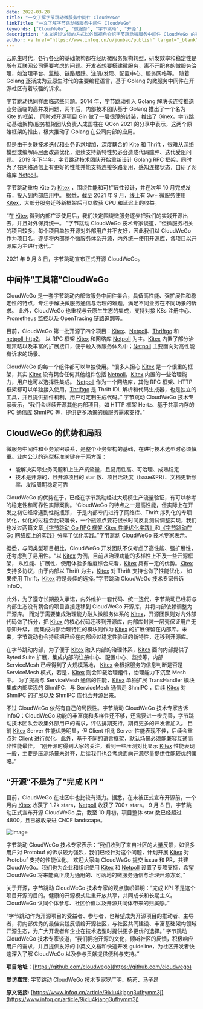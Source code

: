 ```yaml
---
date: 2022-03-28
title: "一文了解字节跳动微服务中间件 CloudWeGo"
linkTitle: "一文了解字节跳动微服务中间件 CloudWeGo"
keywords: ["CloudWeGo", "微服务", "字节跳动", "开源"]
description: "本文通过访谈的方式以外部视角介绍字节跳动微服务中间件 CloudWeGo 的开源背景、优势和局限以及开源目标等。"
author: <a href="https://www.infoq.cn/u/junbao/publish" target="_blank">Junbao Zhang</a>
---
```


云原生时代，各行各业的基础架构都在经历微服务架构转型，研发效率和稳定性是所有互联网公司需要考虑的问题。开发者想要搭建微服务，离不开配套的微服务治理，如治理平台、监控、链路跟踪、注册/发现、配置中心、服务网格等。
随着 Golang 逐渐成为云原生时代的主要编程语言，基于 Golang 的微服务中间件在开源社区有着较强的诉求。

字节跳动也同样面临这些问题。2014 年，字节跳动引入 Golang 解决长连接推送业务面临的高并发问题，两年后，内部技术团队基于 Golang 推出了一个名为 Kite 的框架，
同时对开源项目 Gin 做了一层很薄的封装，推出了 Ginex。字节跳动基础架构/服务框架团队负责人成国柱在 QCon 2021 的分享中表示，这两个原始框架的推出，极大推动了 Golang 在公司内部的应用。

但是由于关联技术迭代和业务诉求增加，深度耦合的 Kite 和 Thrift ，很难从网络模型或编解码层面改造优化，继续支持新特性势必会造成代码臃肿、迭代受阻问题。
2019 年下半年，字节跳动技术团队开始重新设计 Golang RPC 框架，同时为了在网络通信上有更好的性能并能支持连接多路复用、感知连接状态，自研了网络库 [Netpoll][Netpoll]。

字节跳动重构 Kite 为 [Kitex][Kitex] ，围绕性能和可扩展性设计，并在次年 10 月完成发布，投入到内部应用中。
据悉，截至 2021 年 9 月，线上有 3w+ 微服务使用 [Kitex][Kitex]，大部分服务迁移新框架后可以收获 CPU 和延迟上的收益。

“在 [Kitex][Kitex] 得到内部广泛使用后，我们决定围绕微服务逐步把我们的实践开源出去，并且对外保持统一。
”字节跳动 CloudWeGo 技术专家谈道，“但微服务相关的项目较多，每个项目单独开源对外部用户并不友好，因此我们以 CloudWeGo 作为项目名，逐步将内部整个微服务体系开源，内外统一使用开源库，各项目以开源库为主进行迭代。”

2021 年 9 月 8 日，字节跳动宣布正式开源 CloudWeGo。

## **中间件“工具箱”CloudWeGo**

CloudWeGo 是一套字节跳动内部微服务中间件集合，具备高性能、强扩展性和稳定性的特点，专注于解决微服务通信与治理的难题，满足不同业务在不同场景的诉求。
此外，CloudWeGo 也重视与云原生生态的集成，支持对接 K8s 注册中心、Prometheus 监控以及 OpenTracing 链路追踪等。

目前，CloudWeGo 第一批开源了四个项目：[Kitex][Kitex]、[Netpoll][Netpoll]、[Thriftgo][Thriftgo] 和 [netpoll-http2](https://github.com/cloudwego/netpoll-http2)，
以 RPC 框架 [Kitex][Kitex] 和网络库 [Netpoll][Netpoll] 为主。[Kitex][Kitex] 内置了部分治理策略以及丰富的扩展接口，便于融入微服务体系中；[Netpoll][Netpoll] 主要面向对高性能有诉求的场景。

CloudWeGo 的每一个组件都可以单独使用。“很多人担心 [Kitex][Kitex] 是一个很重的框架，其实 [Kitex][Kitex] 没有耦合任何其他组件包括 [Netpoll][Netpoll]，[Kitex][Kitex] 内置的一些治理能力，用户也可以选择性集成。
[Netpoll][Netpoll] 作为一个网络库，其他 RPC 框架、HTTP 框架都可以单独接入使用。[Thriftgo][Thriftgo] 是 Thrift IDL 解析和代码生成器，也是独立的工具，并且提供插件机制，用户可定制生成代码。”
字节跳动 CloudWeGo 技术专家表示，“我们会继续开源其他内部项目，如 HTTP 框架 Hertz、基于共享内存的 IPC 通信库 ShmIPC 等，提供更多场景的微服务需求支持。”

## **CloudWeGo 的优势和局限**

微服务中间件和业务紧密联系，是整个业务架构的基础，在进行技术选型时必须慎重。业内公认的选型标准关键在于两方面：

* 能解决实际业务问题和上生产抗流量，且易用性高、可治理、成熟稳定
* 技术是开源的，且开源项目的 star 数、项目活跃度（Issue&PR）、文档更新频率、发版周期稳定可靠

CloudWeGo 的优势在于，已经在字节跳动经过大规模生产流量验证，有可以参考的稳定性和可靠性实际案例。“CloudWeGo 的特点之一是高性能，但实际上在开发之初它经常遇到性能瓶颈，
于是内部专门进行了网络库、Thrift 序列化的专项优化，优化的过程会比较漫长，一个瓶颈点要花很长时间反复测试调整实现，我们也发过两篇文章[《字节跳动 Go RPC 框架 Kitex 性能优化实践》](http://www.cloudwego.io/zh/blog/2021/09/23/%E5%AD%97%E8%8A%82%E8%B7%B3%E5%8A%A8-go-rpc-%E6%A1%86%E6%9E%B6-kitex-%E6%80%A7%E8%83%BD%E4%BC%98%E5%8C%96%E5%AE%9E%E8%B7%B5/)和[《字节跳动在 Go 网络库上的实践》](http://www.cloudwego.io/zh/blog/2021/10/09/%E5%AD%97%E8%8A%82%E8%B7%B3%E5%8A%A8%E5%9C%A8-go-%E7%BD%91%E7%BB%9C%E5%BA%93%E4%B8%8A%E7%9A%84%E5%AE%9E%E8%B7%B5/)分享了优化实践。”字节跳动 CloudWeGo 技术专家表示。

据悉，与同类型项目相比，CloudWeGo 开发团队不仅考虑了高性能、强扩展性，还考虑到了易用性。“以 [Kitex][Kitex] 为例，目前从治理功能的多样性上不及一些开源框架，
从性能、扩展性、使用体验多维度综合来看，[Kitex][Kitex] 具有一定的优势。[Kitex][Kitex] 支持多协议，由于内部以 Thrift 为主，[Kitex][Kitex] 对 Thrift 支持也做了性能优化，
如果使用 Thrift，[Kitex][Kitex] 将是最佳的选择。”字节跳动 CloudWeGo 技术专家告诉 InfoQ。

此外，为了遵守长期投入承诺，内外维护一套代码、统一迭代，字节跳动已经将与内部生态没有耦合的项目直接迁移到 CloudWeGo 开源库，并将内部依赖调整为开源库。
而对于需要集成治理能力融入微服务体系的 [Kitex][Kitex]，开源团队则对内外部代码做了拆分，把 [Kitex][Kitex] 的核心代码迁移到开源库，内部库封装一层壳保证用户无感知升级，
而集成内部治理特性的模块则作为 [Kitex][Kitex] 的扩展保留在内部库。未来，字节跳动也会持续把已经在内部经过稳定性验证的新特性，迁移到开源库。

在字节跳动内部，为了便于 [Kitex][Kitex] 融入内部的治理体系，[Kitex][Kitex] 面向内部提供了 Byted Suite 扩展，集成内部的注册中心、配置中心、监控等，内部 ServiceMesh 已经得到了大规模落地，
[Kitex][Kitex] 会根据服务的信息判断是否是 ServiceMesh 模式，若是，[Kitex][Kitex] 则会卸载治理组件，治理能力下沉至 Mesh 中。
为了提高与 ServiceMesh 通信的性能，[Kitex][Kitex] 单独扩展 TransHandler 模块集成内部实现的 ShmIPC，与 ServiceMesh 通信走 ShmIPC ，后续 [Kitex][Kitex] 对 ShmIPC 的扩展以及 ShmIPC 库也会开源出来。

不过 CloudWeGo 依然有自己的局限性。字节跳动 CloudWeGo 技术专家告诉 InfoQ：CloudWeGo 功能的丰富度和多样性还不够，还需要进一步完善，字节跳动技术团队会收集外部用户的需求，评估排期支持，期待更多的开发者加入。
目前 [Kitex][Kitex] Server 性能优势明显，但 Client 相比 Server 性能表现不佳，后续会重点对 Client 进行优化。此外，基于不同的语言框架，默认场景必须能兼容互通而非性能最佳。
“刚开源时得到大家的关注，看到一些压测对比显示 [Kitex][Kitex] 性能表现一般，主要是压测场景未对齐，后续我们也会考虑面向开源尽量提供性能较优的策略。”

## **“开源”不是为了“完成 KPI ”**

目前，CloudWeGo 在社区中也比较有活力。据悉，在未被正式宣布开源前，一个月内 [Kitex][Kitex] 收获了 1.2k stars，[Netpoll][Netpoll] 收获了 700+ stars。
9 月 8 日，字节跳动正式宣布开源 CloudWeGo 后，截至 10 月初，项目整体 star 数已经超过 4800，且已被收录进 CNCF landscape。

![image](/img/blog/article_to_learn_about_CloudWeGo/image.png)

字节跳动 CloudWeGo 技术专家表示：“我们收到了来自社区的大量反馈，如很多用户对 Protobuf 的诉求较为强烈，我们已经针对这个问题，计划开展 [Kitex][Kitex] 对 Protobuf 支持的性能优化。
欢迎大家向 CloudWeGo 提交 issue 和 PR，共建 CloudWeGo。我们也为企业和组织使用 [Kitex][Kitex] 和 [Netpoll][Netpoll] 设置了专项支持，希望 CloudWeGo 将来能真正成为通用的、可落地的微服务通信与治理开源方案。”

关于开源，字节跳动 CloudWeGo 技术专家的观点旗帜鲜明：“完成 KPI 不是这个项目开源的目的。健康的开源模式注重开放共享，共同成长和长期主义。CloudWeGo 认同个体参与、社区价值以及开源共同体带来的归属感。”

“字节跳动作为开源项目的受益者、参与者，也希望成为开源项目的推动者、主导者，将内部优秀的最佳实践反馈给开源社区，与社区共同建设、丰富基础架构领域开源生态，为广大开发者和企业在技术选型时提供更多更优的选择。”
字节跳动 CloudWeGo 技术专家谈道，“我们拥抱开源的文化，倾听社区的反馈，积极响应用户的需求，并且提供友好的中英文文档和快速开发 guideline，为社区开发者快速深入了解 CloudWeGo 以及参与贡献提供便利与支持。”

**项目地址：**[https://github.com/cloudwego](https://github.com/cloudwego)

**受访嘉宾:**  字节跳动 CloudWeGo 技术专家罗广明、杨芮、马子昂

**原文链接:** [https://www.infoq.cn/article/9ixlu4kjapg3ufhymm3j](https://www.infoq.cn/article/9ixlu4kjapg3ufhymm3j)

[Kitex]: https://github.com/cloudwego/kitex
[Netpoll]: https://github.com/cloudwego/netpoll
[Thriftgo]: https://github.com/cloudwego/thriftgo
